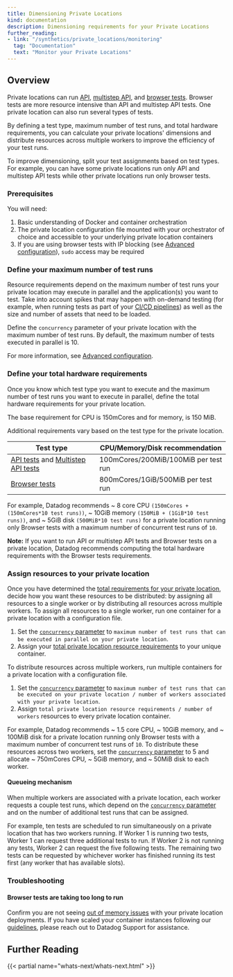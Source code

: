 ```yaml
---
title: Dimensioning Private Locations
kind: documentation
description: Dimensioning requirements for your Private Locations
further_reading:
- link: "/synthetics/private_locations/monitoring"
  tag: "Documentation"
  text: "Monitor your Private Locations"
---
```


## Overview 

Private locations can run [API][1], [multistep API][2], and [browser tests][3]. Browser tests are more resource intensive than API and multistep API tests. One private location can also run several types of tests.

By defining a test type, maximum number of test runs, and total hardware requirements, you can calculate your private locations' dimensions and distribute resources across multiple workers to improve the efficiency of your test runs.

To improve dimensioning, split your test assignments based on test types. For example, you can have some private locations run only API and multistep API tests while other private locations run only browser tests.

### Prerequisites

You will need:

1. Basic understanding of Docker and container orchestration
2. The private location configuration file mounted with your orchestrator of choice and accessible to your underlying private location containers
3. If you are using browser tests with IP blocking (see [Advanced configuration][5]), `sudo` access may be required

### Define your maximum number of test runs

Resource requirements depend on the maximum number of test runs your private location may execute in parallel and the application(s) you want to test. Take into account spikes that may happen with on-demand testing (for example, when running tests as part of your [CI/CD pipelines][4]) as well as the size and number of assets that need to be loaded.

Define the `concurrency` parameter of your private location with the maximum number of test runs. By default, the maximum number of tests executed in parallel is 10.

For more information, see [Advanced configuration][5].

### Define your total hardware requirements

Once you know which test type you want to execute and the maximum number of test runs you want to execute in parallel, define the total hardware requirements for your private location.  

The base requirement for CPU is 150mCores and for memory, is 150 MiB.

Additional requirements vary based on the test type for the private location.

| Test type                                     | CPU/Memory/Disk recommendation    |
| --------------------------------------------- | --------------------------------- |
| [API tests][1] and [Multistep API tests][2] | 100mCores/200MiB/100MiB per test run   |
| [Browser tests][3]                           | 800mCores/1GiB/500MiB per test run |

For example, Datadog recommends ~ 8 core CPU `(150mCores + (150mCores*10 test runs))`, ~ 10GiB memory `(150MiB + (1GiB*10 test runs))`, and ~ 5GiB disk `(500MiB*10 test runs)` for a private location running only Browser tests with a maximum number of concurrent test runs of `10`.

**Note:** If you want to run API or multistep API tests and Browser tests on a private location, Datadog recommends computing the total hardware requirements with the Browser tests requirements.

### Assign resources to your private location

Once you have determined the [total requirements for your private location](#define-your-total-hardware-requirements), decide how you want these resources to be distributed: by assigning all resources to a single worker or by distributing all resources across multiple workers.
To assign all resources to a single worker, run one container for a private location with a configuration file.
1. Set the [`concurrency` parameter][5] to `maximum number of test runs that can be executed in parallel on your private location`.
2. Assign your [total private location resource requirements](#define-your-total-hardware-requirements) to your unique container.
  
To distribute resources across multiple workers, run multiple containers for a private location with a configuration file.
 
 1. Set the [`concurrency` parameter][5] to `maximum number of test runs that can be executed on your private location / number of workers associated with your private location`.
 2. Assign `total private location resource requirements / number of workers` resources to every private location container.


For example, Datadog recommends ~ 1.5 core CPU, ~ 10GiB memory, and ~ 100MiB disk for a private location running only Browser tests with a maximum number of concurrent test runs of `10`. To distribute these resources across two workers, set the [`concurrency` parameter][5] to 5 and allocate ~ 750mCores CPU, ~ 5GiB memory, and ~ 50MiB disk to each worker.

#### Queueing mechanism

When multiple workers are associated with a private location, each worker requests a couple test runs, which depend on the [`concurrency` parameter][5] and on the number of additional test runs that can be assigned.   

For example, ten tests are scheduled to run simultaneously on a private location that has two workers running. If Worker 1 is running two tests, Worker 1 can request three additional tests to run. If Worker 2 is not running any tests, Worker 2 can request the five following tests. The remaining two tests can be requested by whichever worker has finished running its test first (any worker that has available slots).

### Troubleshooting

#### Browser tests are taking too long to run

Confirm you are not seeing [out of memory issues][6] with your private location deployments. If you have scaled your container instances following our [guidelines](#Define-your-total-hardware-requirements), please reach out to Datadog Support for assistance.

## Further Reading

{{< partial name="whats-next/whats-next.html" >}}

[1]: /synthetics/api_tests/
[2]: /synthetics/multistep?tab=requestoptions
[3]: /synthetics/browser_tests/?tab=requestoptions
[4]: /synthetics/cicd_integrations
[5]: /synthetics/private_locations/configuration#advanced-configuration
[6]: https://docs.docker.com/config/containers/resource_constraints/
